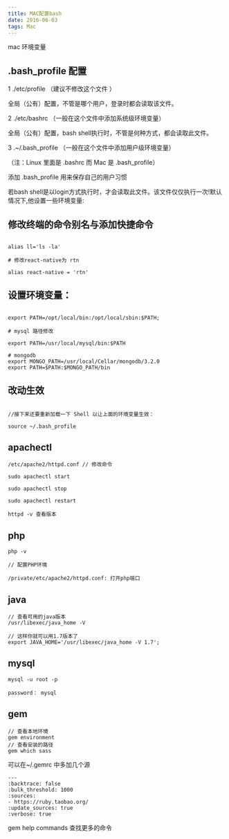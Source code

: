 ```yaml
---
title: MAC配置bash
date: 2016-06-03
tags: Mac
---
```


mac 环境变量

<!--more-->

## .bash_profile 配置

1 ./etc/profile   （建议不修改这个文件 ）

 全局（公有）配置，不管是哪个用户，登录时都会读取该文件。

2 ./etc/bashrc    （一般在这个文件中添加系统级环境变量）

 全局（公有）配置，bash shell执行时，不管是何种方式，都会读取此文件。

3 .~/.bash_profile （一般在这个文件中添加用户级环境变量）

（注：Linux 里面是 .bashrc 而 Mac 是 .bash_profile）

 添加 .bash_profile 用来保存自己的用户习惯

 若bash shell是以login方式执行时，才会读取此文件。该文件仅仅执行一次!默认情况下,他设置一些环境变量:

## 修改终端的命令别名与添加快捷命令

```

alias ll='ls -la'

# 修改react-native为 rtn

alias react-native = 'rtn'

```

## 设置环境变量：

```

export PATH=/opt/local/bin:/opt/local/sbin:$PATH;

# mysql 路径修改

export PATH=/usr/local/mysql/bin:$PATH

# mongodb
export MONGO_PATH=/usr/local/Cellar/mongodb/3.2.0
export PATH=$PATH:$MONGO_PATH/bin

```

## 改动生效

```

//接下来还要重新加载一下 Shell 以让上面的环境变量生效：

source ~/.bash_profile

```

## apachectl

```
/etc/apache2/httpd.conf // 修改命令

sudo apachectl start

sudo apachectl stop

sudo apachectl restart

httpd -v 查看版本

```

## php

```
php -v

// 配置PHP环境

/private/etc/apache2/httpd.conf: 打开php端口

```

## java

```
// 查看可用的java版本
/usr/libexec/java_home -V

// 这样你就可以用1.7版本了
export JAVA_HOME='/usr/libexec/java_home -V 1.7';

```

## mysql

```
mysql -u root -p

password： mysql

```

## gem

```
// 查看本地环境
gem environment
// 查看安装的路径
gem which sass
```

可以在~/.gemrc 中多加几个源

```
---
:backtrace: false
:bulk_threshold: 1000
:sources:
- https://ruby.taobao.org/
:update_sources: true
:verbose: true

```

gem help commands 查找更多的命令
